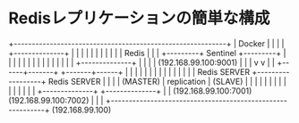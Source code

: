 # Redisレプリケーションの簡単な構成


+-----------------------------------------------------------+
| Docker                                                    |
|                                                           |
|                    +--------------+                       |
|                    |              |                       |
|                    |              |                       |
|                    |   Redis      |                       |
|          +---------+   Sentinel   +---------+             |
|          |         |              |         |             |
|          |         |              |         |             |
|          |         +--------------+         |             |
|          |         (192.168.99.100:9001)    |             |
|          v                                  v             |
|   +------+-------+                  +-------+------+      |
|   |              |                  |              |      |
|   |              |                  |              |      |
|   | Redis SERVER +------------------+ Redis SERVER |      |
|   |   (MASTER)   |    replication   |    (SLAVE)   |      |
|   |              |                  |              |      |
|   |              |                  |              |      |
|   +--------------+                  +--------------+      |
|  (192.168.99.100:7001)              (192.168.99.100:7002) |
|                                                           |
+-----------------------------------------------------------+
(192.168.99.100)

